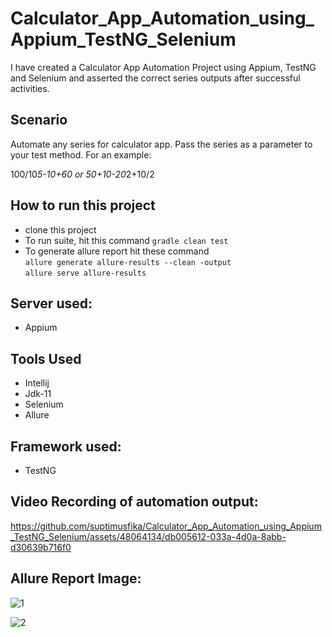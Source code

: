 # Calculator_App_Automation_using_Appium_TestNG_Selenium
I have created a Calculator App Automation Project using Appium, TestNG and Selenium and asserted the correct series outputs after successful activities.

## Scenario
Automate any series for calculator app. Pass the series as a parameter to your test method.
For an example:

100/10*5-10+60
or
50+10-20*2+10/2

## How to run this project
- clone this project
- To run suite, hit this command ```gradle clean test```
- To generate allure report hit these command  
  ```allure generate allure-results --clean -output```  
  ```allure serve allure-results```
  
## Server used:
- Appium
  
## Tools Used
- Intellij
- Jdk-11
- Selenium
- Allure
  
## Framework used:
- TestNG

## Video Recording of automation output:
https://github.com/suptimusfika/Calculator_App_Automation_using_Appium_TestNG_Selenium/assets/48064134/db005612-033a-4d0a-8abb-d30639b716f0


## Allure Report Image: 

![1](https://github.com/suptimusfika/Calculator_App_Automation_using_Appium_TestNG_Selenium/assets/48064134/eaf77b48-e116-43b5-9799-1ecf24271493)

![2](https://github.com/suptimusfika/Calculator_App_Automation_using_Appium_TestNG_Selenium/assets/48064134/1e3b4ca7-86a3-4be6-a7d9-2668f2cb68c6)
